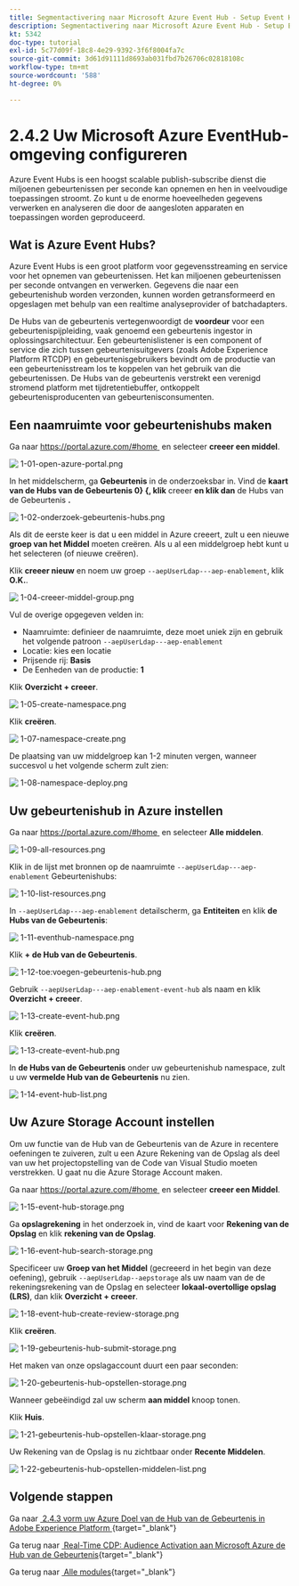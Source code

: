 ```yaml
---
title: Segmentactivering naar Microsoft Azure Event Hub - Setup Event Hub in Azure
description: Segmentactivering naar Microsoft Azure Event Hub - Setup Event Hub in Azure
kt: 5342
doc-type: tutorial
exl-id: 5c77d09f-18c8-4e29-9392-3f6f8004fa7c
source-git-commit: 3d61d91111d8693ab031fbd7b26706c02818108c
workflow-type: tm+mt
source-wordcount: '588'
ht-degree: 0%

---
```


# 2.4.2 Uw Microsoft Azure EventHub-omgeving configureren

Azure Event Hubs is een hoogst scalable publish-subscribe dienst die miljoenen gebeurtenissen per seconde kan opnemen en hen in veelvoudige toepassingen stroomt. Zo kunt u de enorme hoeveelheden gegevens verwerken en analyseren die door de aangesloten apparaten en toepassingen worden geproduceerd.

## Wat is Azure Event Hubs?

Azure Event Hubs is een groot platform voor gegevensstreaming en service voor het opnemen van gebeurtenissen. Het kan miljoenen gebeurtenissen per seconde ontvangen en verwerken. Gegevens die naar een gebeurtenishub worden verzonden, kunnen worden getransformeerd en opgeslagen met behulp van een realtime analyseprovider of batchadapters.

De Hubs van de gebeurtenis vertegenwoordigt de **voordeur** voor een gebeurtenispijpleiding, vaak genoemd een gebeurtenis ingestor in oplossingsarchitectuur. Een gebeurtenislistener is een component of service die zich tussen gebeurtenisuitgevers (zoals Adobe Experience Platform RTCDP) en gebeurtenisgebruikers bevindt om de productie van een gebeurtenisstream los te koppelen van het gebruik van die gebeurtenissen. De Hubs van de gebeurtenis verstrekt een verenigd stromend platform met tijdretentiebuffer, ontkoppelt gebeurtenisproducenten van gebeurtenisconsumenten.

## Een naamruimte voor gebeurtenishubs maken

Ga naar [&#x200B; https://portal.azure.com/#home &#x200B;](https://portal.azure.com/#home) en selecteer **creeer een middel**.

![&#x200B; 1-01-open-azure-portal.png &#x200B;](./images/101openazureportal.png)

In het middelscherm, ga **Gebeurtenis** in de onderzoeksbar in. Vind de **kaart van de Hubs van de Gebeurtenis 0&rbrace; &lbrace;, klik** creeer **en klik dan** de Hubs van de Gebeurtenis **.**

![&#x200B; 1-02-onderzoek-gebeurtenis-hubs.png &#x200B;](./images/102searcheventhubs.png)

Als dit de eerste keer is dat u een middel in Azure creeert, zult u een nieuwe **groep van het Middel** moeten creëren. Als u al een middelgroep hebt kunt u het selecteren (of nieuwe creëren).

Klik **creeer nieuw** en noem uw groep `--aepUserLdap---aep-enablement`, klik **O.K.**.

![&#x200B; 1-04-creeer-middel-group.png &#x200B;](./images/104createresourcegroup.png)

Vul de overige opgegeven velden in:

- Naamruimte: definieer de naamruimte, deze moet uniek zijn en gebruik het volgende patroon `--aepUserLdap---aep-enablement`
- Locatie: kies een locatie
- Prijsende rij: **Basis**
- De Eenheden van de productie: **1**

Klik **Overzicht + creeer**.

![&#x200B; 1-05-create-namespace.png &#x200B;](./images/105createnamespace.png)

Klik **creëren**.

![&#x200B; 1-07-namespace-create.png &#x200B;](./images/107namespacecreate.png)

De plaatsing van uw middelgroep kan 1-2 minuten vergen, wanneer succesvol u het volgende scherm zult zien:

![&#x200B; 1-08-namespace-deploy.png &#x200B;](./images/108namespacedeploy.png)

## Uw gebeurtenishub in Azure instellen

Ga naar [&#x200B; https://portal.azure.com/#home &#x200B;](https://portal.azure.com/#home) en selecteer **Alle middelen**.

![&#x200B; 1-09-all-resources.png &#x200B;](./images/109allresources.png)

Klik in de lijst met bronnen op de naamruimte `--aepUserLdap---aep-enablement` Gebeurtenishubs:

![&#x200B; 1-10-list-resources.png &#x200B;](./images/110listresources.png)

In `--aepUserLdap---aep-enablement` detailscherm, ga **Entiteiten** en klik **de Hubs van de Gebeurtenis**:

![&#x200B; 1-11-eventhub-namespace.png &#x200B;](./images/111eventhubnamespace.png)

Klik **+ de Hub van de Gebeurtenis**.

![&#x200B; 1-12-toe:voegen-gebeurtenis-hub.png &#x200B;](./images/112addeventhub.png)

Gebruik `--aepUserLdap---aep-enablement-event-hub` als naam en klik **Overzicht + creeer**.

![&#x200B; 1-13-create-event-hub.png &#x200B;](./images/113createeventhub.png)

Klik **creëren**.

![&#x200B; 1-13-create-event-hub.png &#x200B;](./images/113createeventhub1.png)

In **de Hubs van de Gebeurtenis** onder uw gebeurtenishub namespace, zult u uw **vermelde Hub van de Gebeurtenis** nu zien.

![&#x200B; 1-14-event-hub-list.png &#x200B;](./images/114eventhublist.png)

## Uw Azure Storage Account instellen

Om uw functie van de Hub van de Gebeurtenis van de Azure in recentere oefeningen te zuiveren, zult u een Azure Rekening van de Opslag als deel van uw het projectopstelling van de Code van Visual Studio moeten verstrekken. U gaat nu die Azure Storage Account maken.

Ga naar [&#x200B; https://portal.azure.com/#home &#x200B;](https://portal.azure.com/#home) en selecteer **creeer een Middel**.

![&#x200B; 1-15-event-hub-storage.png &#x200B;](./images/115eventhubstorage.png)

Ga **opslagrekening** in het onderzoek in, vind de kaart voor **Rekening van de Opslag** en klik **rekening van de Opslag**.

![&#x200B; 1-16-event-hub-search-storage.png &#x200B;](./images/116eventhubsearchstorage.png)

Specificeer uw **Groep van het Middel** (gecreeerd in het begin van deze oefening), gebruik `--aepUserLdap--aepstorage` als uw naam van de de rekeningsrekening van de Opslag en selecteer **lokaal-overtollige opslag (LRS)**, dan klik **Overzicht + creeer**.

![&#x200B; 1-18-event-hub-create-review-storage.png &#x200B;](./images/118eventhubcreatereviewstorage.png)

Klik **creëren**.

![&#x200B; 1-19-gebeurtenis-hub-submit-storage.png &#x200B;](./images/119eventhubsubmitstorage.png)

Het maken van onze opslagaccount duurt een paar seconden:

![&#x200B; 1-20-gebeurtenis-hub-opstellen-storage.png &#x200B;](./images/120eventhubdeploystorage.png)

Wanneer gebeëindigd zal uw scherm **aan middel** knoop tonen.

Klik **Huis**.

![&#x200B; 1-21-gebeurtenis-hub-opstellen-klaar-storage.png &#x200B;](./images/121eventhubdeployreadystorage.png)

Uw Rekening van de Opslag is nu zichtbaar onder **Recente Middelen**.

![&#x200B; 1-22-gebeurtenis-hub-opstellen-middelen-list.png &#x200B;](./images/122eventhubdeployresourceslist.png)

## Volgende stappen

Ga naar [&#x200B; 2.4.3 vorm uw Azure Doel van de Hub van de Gebeurtenis in Adobe Experience Platform &#x200B;](./ex3.md){target="_blank"}

Ga terug naar [&#x200B; Real-Time CDP: Audience Activation aan Microsoft Azure de Hub van de Gebeurtenis &#x200B;](./segment-activation-microsoft-azure-eventhub.md){target="_blank"}

Ga terug naar [&#x200B; Alle modules &#x200B;](./../../../../overview.md){target="_blank"}
